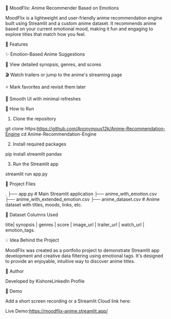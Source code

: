 🌟 MoodFlix: Anime Recommender Based on Emotions

MoodFlix is a lightweight and user-friendly anime recommendation engine built using Streamlit and a custom anime dataset. It recommends anime based on your current emotional mood, making it fun and engaging to explore titles that match how you feel.

🌈 Features

✨ Emotion-Based Anime Suggestions

💌 View detailed synopsis, genres, and scores

🎬 Watch trailers or jump to the anime's streaming page

⭐ Mark favorites and revisit them later

🌚 Smooth UI with minimal refreshes

🚀 How to Run

1. Clone the repository

git clone https:https://github.com/Anonymous12k/Anime-Recommendation-Engine
cd Anime-Recommendation-Engine

2. Install required packages

pip install streamlit pandas

3. Run the Streamlit app

streamlit run app.py

🔹 Project Files

.
├── app.py  # Main Streamlit application
├── anime_with_emotion.csv
├── anime_with_extended_emotion.csv
├── anime_dataset.csv     # Anime dataset with titles, moods, links, etc.

📅 Dataset Columns Used

title| synopsis | genres | score | image_url | trailer_url | watch_url | emotion_tags.

💡 Idea Behind the Project

MoodFlix was created as a portfolio project to demonstrate Streamlit app development and creative data filtering using emotional tags. It's designed to provide an enjoyable, intuitive way to discover anime titles.

👤 Author

Developed by KishoreLinkedIn Profile


📲 Demo

Add a short screen recording or a Streamlit Cloud link here:

Live Demo:https://moodflix-anime.streamlit.app/
